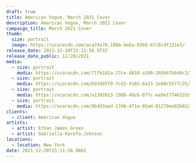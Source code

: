 ```yaml
---
draft: true
title: American Vogue, March 2021 Cover
description: American Vogue, March 2021 Cover
campaign_title: March 2021 Cover
thumb:
  size: portrait
  image: https://ucarecdn.com/aca74a76-188b-4e6a-9366-67c8cdf131e3/
release_date: 2021-12-20T15:11:56.973Z
release_date_public: 12/20/2021
media:
  - size: portrait
    media: https://ucarecdn.com/71fb101a-27ce-4018-a398-205b47bbd4c3/
  - size: portrait
    media: https://ucarecdn.com/b91885f0-7cd1-4165-8a13-1e88c5577c25/
  - size: portrait
    media: https://ucarecdn.com/a1392613-1986-40c6-877c-ea9e1774632d/
  - size: portrait
    media: https://ucarecdn.com/9bdd3aed-17d6-471a-85ad-81279ee82b02/
clients:
  - client: American Vogue
artists:
  - artist: Ethan James Green
  - artist: Gabriella Karefa-Johnson
locations:
  - location: New York
date: 2021-12-20T15:11:56.986Z
---
```

